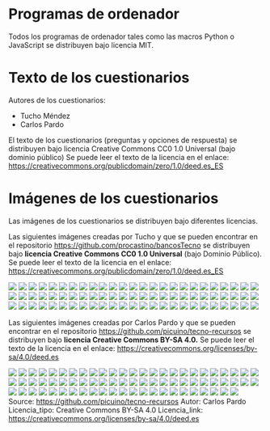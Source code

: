 ﻿Programas de ordenador
======================
Todos los programas de ordenador tales como las macros Python o JavaScript
se distribuyen bajo licencia MIT.


Texto de los cuestionarios
==========================
Autores de los cuestionarios:
 - Tucho Méndez
 - Carlos Pardo

El texto de los cuestionarios (preguntas y opciones de respuesta) 
se distribuyen bajo licencia Creative Commons CC0 1.0 Universal 
(bajo dominio público)
Se puede leer el texto de la licencia en el enlace: https://creativecommons.org/publicdomain/zero/1.0/deed.es_ES


Imágenes de los cuestionarios
=============================
Las imágenes de los cuestionarios se distribuyen bajo diferentes 
licencias.

Las siguientes imágenes creadas por Tucho y que se pueden encontrar 
en el repositorio https://github.com/procastino/bancosTecno
se distribuyen bajo **licencia Creative Commons CC0 1.0 Universal** 
(bajo Dominio Público).
Se puede leer el texto de la licencia en el enlace: https://creativecommons.org/publicdomain/zero/1.0/deed.es_ES

![](thumbs/2CircLedAcenden.png)
![](thumbs/2circSimples.png)
![](thumbs/2Int1Zoador.png)
![](thumbs/2Int3leds.png)
![](thumbs/2IntMixtoTricky.png)
![](thumbs/2IntParalelo.png)
![](thumbs/2IntResisLedCorto.png)
![](thumbs/2IntSerie.png)
![](thumbs/2IntSerieMotor.png)
![](thumbs/2IntSerieTricky.png)
![](thumbs/2pulsParaleloQuitaCable.png)
![](thumbs/2receptoresSerie.png)
![](thumbs/2ResisParalelo.png)
![](thumbs/2resisParalelo24.png)
![](thumbs/2ResisParalelo36.png)
![](thumbs/2ResisParaleloTricky44.png)
![](thumbs/pilaSimbolo.png)
![](thumbs/2resisSerie.png)
![](thumbs/3ledParal3IntAcenden.png)
![](thumbs/3ledParal4IntAcenden.png)
![](thumbs/3LedsCortoAcenden.png)
![](thumbs/3PilasParalelo.png)
![](thumbs/3PilasSerie.png)
![](thumbs/3ResisMixto.png)
![](thumbs/3ResisMixto422.png)
![](thumbs/3ResisMixto436.png)
![](thumbs/3ResisParalelo.png)
![](thumbs/3ResisParalelo422.png)
![](thumbs/3ResisParalelo666.png)
![](thumbs/3resisParaleloQue.png)
![](thumbs/3resisParalelo_1.png)
![](thumbs/3ResisSerie.png)
![](thumbs/3ResisSerie223.png)
![](thumbs/4LedsCortoAcenden.png)
![](thumbs/4ResisMixto4466.png)
![](thumbs/6ledAcenden.png)
![](thumbs/brBoard2PulsXeralSecEsquemas.png)
![](thumbs/brBoard2PulsXeralSecundario.png)
![](thumbs/brboardBenConectadas01.png)
![](thumbs/brboardResisCircuito.png)
![](thumbs/brboardSerieParalelo01.png)
![](thumbs/brboardSerieParalelo02.png)
![](thumbs/brBr2int2LedParalelo.png)
![](thumbs/brBr2IntParalelo.png)
![](thumbs/brbr2pulsadoresSerieTricky.png)
![](thumbs/brBr3Led1intCalAcende.png)
![](thumbs/brbrUnLedPulsadorTricky.png)
![](thumbs/duasPilasSerie.png)
![](thumbs/ledCurtocircuito.png)
![](thumbs/leiOhmDifVoltDifRes.png)
![](thumbs/leiOhmSameRes.png)
![](thumbs/leiOhmSameVolt.png)
![](thumbs/leiOhmSameVoltDecimalOhm.png)
![](thumbs/leiOhmSameVoltKohm.png)
![](thumbs/altofalanteSimbolo.png)
![](thumbs/terraSimbolo.png)
![](thumbs/voltEnA60044.png)
![](thumbs/voltEnA611K.png)
![](thumbs/voltEnA61K1.png)
![](thumbs/voltEnA622.png)
![](thumbs/voltEnA62K2K.png)
![](thumbs/voltEnA642.png)
![](thumbs/voltEnA644.png)
![](thumbs/motorSimbolo.png)
![](thumbs/lampadaSimbolo.png)
![](thumbs/conmutadorSimbolo.png)
![](thumbs/pulsadorSimbolo.png)
![](thumbs/interruptorSimbolo.png)
![](thumbs/3resisParalelob.png)
![](thumbs/resistenciaSimbolo2.png)
![](thumbs/xeradorAC.png)
![](thumbs/ledSimbolo.png)
![](thumbs/zoadorSimbolo.png)
![](thumbs/2resisParalelob.png)
![](thumbs/resistenciaSimbolo.png)



Las siguientes imágenes creadas por Carlos Pardo y que se pueden encontrar 
en el repositorio  https://github.com/picuino/tecno-recursos
se distribuyen bajo **licencia Creative Commons BY-SA 4.0.**
Se puede leer el texto de la licencia en el enlace: https://creativecommons.org/licenses/by-sa/4.0/deed.es

![](thumbs/electric-simbolo-altavoz.png)
![](thumbs/electric-simbolo-amperimetro.png)
![](thumbs/electric-simbolo-cable-conectado.png)
![](thumbs/electric-simbolo-cable-cruzado.png)
![](thumbs/electric-simbolo-condensador-pol.png)
![](thumbs/electric-simbolo-condensador.png)
![](thumbs/electric-simbolo-conector.png)
![](thumbs/electric-simbolo-conmutador.png)
![](thumbs/electric-simbolo-diodo.png)
![](thumbs/electric-simbolo-final-carrera.png)
![](thumbs/electric-simbolo-fusible.png)
![](thumbs/electric-simbolo-generador.png)
![](thumbs/electric-simbolo-inductancia.png)
![](thumbs/electric-simbolo-interruptor.png)
![](thumbs/electric-simbolo-lampara.png)
![](thumbs/electric-simbolo-led.png)
![](thumbs/electric-simbolo-masa.png)
![](thumbs/electric-simbolo-motor.png)
![](thumbs/electric-simbolo-npn.png)
![](thumbs/electric-simbolo-pila.png)
![](thumbs/electric-simbolo-pnp.png)
![](thumbs/electric-simbolo-pulsador-na.png)
![](thumbs/electric-simbolo-pulsador-nc.png)
![](thumbs/electric-simbolo-rele.png)
![](thumbs/electric-simbolo-resistencia-ldr.png)
![](thumbs/electric-simbolo-resistencia-ntc.png)
![](thumbs/electric-simbolo-resistencia-variable.png)
![](thumbs/electric-simbolo-resistencia.png)
![](thumbs/electric-simbolo-tierra.png)
![](thumbs/electric-simbolo-transformador.png)
![](thumbs/electric-simbolo-voltimetro.png)
![](thumbs/electric-simbolo-zumbador.png)
![](thumbs/electric-simbolo-resistencia2.png)
![](thumbs/electric-serie-paralelo-c36.png)
![](thumbs/electric-serie-paralelo-c24.png)
![](thumbs/electric-serie-paralelo-c34.png)
![](thumbs/electric-serie-paralelo-c06.png)
![](thumbs/electric-serie-paralelo-c32.png)
![](thumbs/electric-serie-paralelo-c40.png)
![](thumbs/electric-serie-paralelo-c37.png)
![](thumbs/electric-serie-paralelo-c12.png)
![](thumbs/electric-serie-paralelo-c35.png)
![](thumbs/electric-serie-paralelo-c03.png)
![](thumbs/electric-serie-paralelo-c39.png)
![](thumbs/electric-serie-paralelo-c33.png)
![](thumbs/electric-serie-paralelo-c29.png)
![](thumbs/electric-serie-paralelo-c28.png)
![](thumbs/electric-serie-paralelo-c30.png)
![](thumbs/electric-serie-paralelo-c15.png)
![](thumbs/electric-serie-paralelo-c31.png)
![](thumbs/electric-serie-paralelo-c23.png)
![](thumbs/electric-serie-paralelo-c27.png)
![](thumbs/electric-serie-paralelo-c08.png)
![](thumbs/electric-serie-paralelo-c13.png)
![](thumbs/electric-serie-paralelo-c14.png)
![](thumbs/electric-serie-paralelo-c21.png)
![](thumbs/electric-serie-paralelo-c11.png)
![](thumbs/electric-serie-paralelo-c10.png)
![](thumbs/electric-serie-paralelo-c09.png)
![](thumbs/electric-serie-paralelo-c02.png)
![](thumbs/electric-serie-paralelo-c17.png)
![](thumbs/electric-serie-paralelo-c38.png)
![](thumbs/electric-serie-paralelo-c22.png)
![](thumbs/electric-serie-paralelo-c25.png)
![](thumbs/electric-serie-paralelo-c20.png)
![](thumbs/electric-serie-paralelo-c19.png)
![](thumbs/electric-serie-paralelo-c04.png)
![](thumbs/electric-serie-paralelo-c18.png)
![](thumbs/electric-serie-paralelo-c26.png)
![](thumbs/electric-serie-paralelo-c07.png)
![](thumbs/electric-serie-paralelo-c05.png)
![](thumbs/electric-serie-paralelo-c16.png)
![](thumbs/electric-serie-paralelo-c01.png)
  Source: https://github.com/picuino/tecno-recursos
  Autor: Carlos Pardo
  Licencia_tipo: Creative Commons BY-SA 4.0
  Licencia_link: https://creativecommons.org/licenses/by-sa/4.0/deed.es
